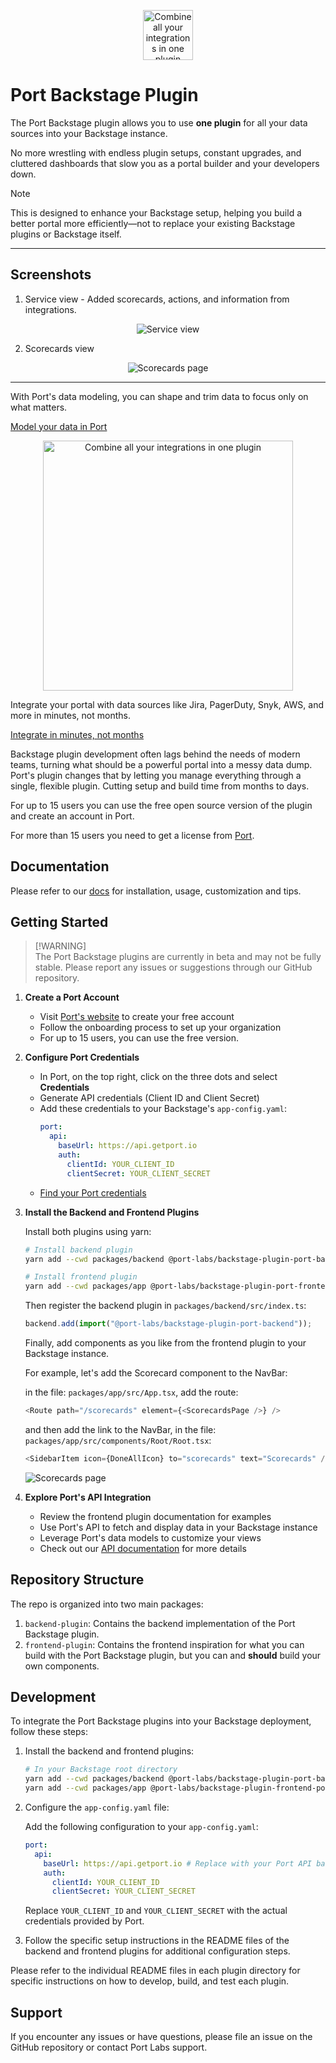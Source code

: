 <p align="center">
<img src="docs/site/static/img/icon.svg" alt="Combine all your integrations in one plugin" width="80"/>
</p>

# Port Backstage Plugin

The Port Backstage plugin allows you to use **one plugin** for all your data sources into your Backstage instance.

No more wrestling with endless plugin setups, constant upgrades, and cluttered dashboards that slow you as a portal builder and your developers down.

> [!NOTE]
> This is designed to enhance your Backstage setup, helping you build a better portal more efficiently—not to replace your existing Backstage plugins or Backstage itself.

---

## Screenshots

1. Service view - Added scorecards, actions, and information from integrations.
<p align="center">

<img src="docs/site/static/img/service-view.png" alt="Service view" />
</p>

2. Scorecards view
<p align="center">
<img src="docs/site/static/img/scorecards.png" alt="Scorecards page" />
</p>

---

With Port's data modeling, you can shape and trim data to focus only on what matters.

[Model your data in Port](https://docs.getport.io/build-your-software-catalog/customize-integrations/configure-data-model/)

<p align="center">
<img src="docs/site/static/img/plugin-base.png" alt="Combine all your integrations in one plugin" height="400" />
</p>

Integrate your portal with data sources like Jira, PagerDuty, Snyk, AWS, and more in minutes, not months.

[Integrate in minutes, not months](https://docs.getport.io/build-your-software-catalog/sync-data-to-catalog/)

Backstage plugin development often lags behind the needs of modern teams, turning what should be a powerful portal into a messy data dump. Port's plugin changes that by letting you manage everything through a single, flexible plugin.
Cutting setup and build time from months to days.

For up to 15 users you can use the free open source version of the plugin and create an account in Port.

For more than 15 users you need to get a license from [Port](https://backstage-plugin.getport.io/).

## Documentation

Please refer to our [docs](https://port-labs.github.io/backstage-plugin/docs) for installation, usage, customization and tips.

## Getting Started

> [!WARNING]\
> The Port Backstage plugins are currently in beta and may not be fully stable. Please report any issues or suggestions through our GitHub repository.

1. **Create a Port Account**

   - Visit [Port's website](https://www.getport.io) to create your free account
   - Follow the onboarding process to set up your organization
   - For up to 15 users, you can use the free version.

2. **Configure Port Credentials**

   - In Port, on the top right, click on the three dots and select **Credentials**
   - Generate API credentials (Client ID and Client Secret)
   - Add these credentials to your Backstage's `app-config.yaml`:
     ```yaml
     port:
       api:
         baseUrl: https://api.getport.io
         auth:
           clientId: YOUR_CLIENT_ID
           clientSecret: YOUR_CLIENT_SECRET
     ```
   - [Find your Port credentials](https://docs.getport.io/build-your-software-catalog/custom-integration/api/#find-your-port-credentials)

3. **Install the Backend and Frontend Plugins**

   Install both plugins using yarn:

   ```bash
   # Install backend plugin
   yarn add --cwd packages/backend @port-labs/backstage-plugin-port-backend

   # Install frontend plugin
   yarn add --cwd packages/app @port-labs/backstage-plugin-port-frontend
   ```

   Then register the backend plugin in `packages/backend/src/index.ts`:

   ```typescript
   backend.add(import("@port-labs/backstage-plugin-port-backend"));
   ```

   Finally, add components as you like from the frontend plugin to your Backstage instance.

   For example, let's add the Scorecard component to the NavBar:

   in the file: `packages/app/src/App.tsx`, add the route:

   ```typescript
   <Route path="/scorecards" element={<ScorecardsPage />} />
   ```

   and then add the link to the NavBar, in the file: `packages/app/src/components/Root/Root.tsx`:

   ```typescript
   <SidebarItem icon={DoneAllIcon} to="scorecards" text="Scorecards" />
   ```

   ![Scorecards page](docs/site/static/img/scorecards.png)

4. **Explore Port's API Integration**
   - Review the frontend plugin documentation for examples
   - Use Port's API to fetch and display data in your Backstage instance
   - Leverage Port's data models to customize your views
   - Check out our [API documentation](https://docs.getport.io/api-reference/port-api) for more details

## Repository Structure

The repo is organized into two main packages:

1. `backend-plugin`: Contains the backend implementation of the Port Backstage plugin.
2. `frontend-plugin`: Contains the frontend inspiration for what you can build with the Port Backstage plugin, but you can and **should** build your own components.

## Development

To integrate the Port Backstage plugins into your Backstage deployment, follow these steps:

1. Install the backend and frontend plugins:

   ```bash
   # In your Backstage root directory
   yarn add --cwd packages/backend @port-labs/backstage-plugin-port-backend
   yarn add --cwd packages/app @port-labs/backstage-plugin-frontend-port
   ```

2. Configure the `app-config.yaml` file:

   Add the following configuration to your `app-config.yaml`:

   ```yaml
   port:
     api:
       baseUrl: https://api.getport.io # Replace with your Port API base URL if different
       auth:
         clientId: YOUR_CLIENT_ID
         clientSecret: YOUR_CLIENT_SECRET
   ```

   Replace `YOUR_CLIENT_ID` and `YOUR_CLIENT_SECRET` with the actual credentials provided by Port.

3. Follow the specific setup instructions in the README files of the backend and frontend plugins for additional configuration steps.

Please refer to the individual README files in each plugin directory for specific instructions on how to develop, build, and test each plugin.

## Support

If you encounter any issues or have questions, please file an issue on the GitHub repository or contact Port Labs support.
